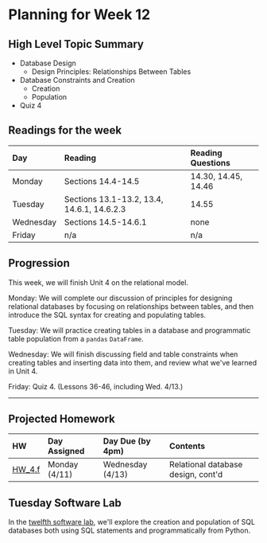 # Planning for Week 12

## High Level Topic Summary

  - Database Design
      - Design Principles: Relationships Between Tables
  - Database Constraints and Creation
      - Creation
      - Population
  - Quiz 4

## Readings for the week

Day        | Reading      | Reading Questions
:--------- |:-------------|:----------------------------------
Monday     | Sections 14.4-14.5 | 14.30, 14.45, 14.46
Tuesday    | Sections 13.1-13.2, 13.4, 14.6.1, 14.6.2.3 | 14.55
Wednesday  | Sections 14.5-14.6.1   | none
Friday     | n/a | n/a

## Progression

This week, we will finish Unit 4 on the relational model.

Monday: We will complete our discussion of principles for designing relational databases by focusing on relationships between tables, and then introduce the SQL syntax for creating and populating tables.

Tuesday: We will practice creating tables in a database and programmatic table population from a `pandas` `DataFrame`.

Wednesday: We will finish discussing field and table constraints when creating tables and inserting data into them, and review what we've learned in Unit 4.

Friday: Quiz 4.  (Lessons 36-46, including Wed. 4/13.)

---

## Projected Homework

HW | Day Assigned  | Day Due (by 4pm) | Contents
:--|:--------|:--------|:------------
[HW_4.f](../hw/HW_4.f/README.md) | Monday (4/11) | Wednesday (4/13) | Relational database design, cont'd

## Tuesday Software Lab

In the [twelfth software lab](../sw_lab/lab_12/swlab_12.md), we'll explore the creation and population of SQL databases both using SQL statements and programmatically from Python.